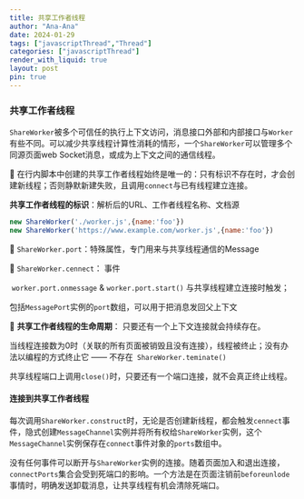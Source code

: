 ```yaml
---
title: 共享工作者线程
author: "Ana-Ana"
date: 2024-01-29
tags: ["javascriptThread","Thread"]
categories: ["javascriptThread"]
render_with_liquid: true
layout: post
pin: true
---
```

### 共享工作者线程

​	`ShareWorker`被多个可信任的执行上下文访问，消息接口外部和内部接口与`Worker`有些不同。可以减少共享线程计算性消耗的情形，一个`ShareWorker`可以管理多个同源页面web Socket消息，或成为上下文之间的通信线程。

🎈	在行内脚本中创建的共享工作者线程始终是唯一的：只有标识不存在时，才会创建新线程；否则静默新建失败，且调用`connect`与已有线程建立连接。

​	**共享工作者线程的标识**：解析后的URL、工作者线程名称、文档源

```javascript
new ShareWorker('./worker.js',{name:'foo'})
new ShareWorker('https://www.example.com/worker.js',{name:'foo'})
```

🎈	`ShareWorker.port`：特殊属性，专门用来与共享线程通信的Message

🎈	`ShareWorker.cennect`： 事件

​	`worker.port.onmessage` & `worker.port.start()` 与共享线程建立连接时触发；

​	包括`MessagePort`实例的`port`数组，可以用于把消息发回父上下文

🎈	**共享工作者线程的生命周期**： 只要还有一个上下文连接就会持续存在。

​	当线程连接数为0时（关联的所有页面被销毁且没有连接），线程被终止；没有办法以编程的方式终止它 —— 不存在` ShareWorker.teminate()`

​	共享线程端口上调用`close()`时，只要还有一个端口连接，就不会真正终止线程。

#### 连接到共享工作者线程

​	每次调用`ShareWorker.construct`时，无论是否创建新线程，都会触发`cennect`事件，隐式创建`MessageChannel`实例并将所有权给`ShareWorker`实例，这个`MessageChannel`实例保存在`connect`事件对象的`ports`数组中。

​	没有任何事件可以断开与`ShareWorker`实例的连接。随着页面加入和退出连接，`connectPorts`集合会受到死端口的影响。一个方法是在页面注销前`beforeunlode`事情时，明确发送卸载消息，让共享线程有机会清除死端口。